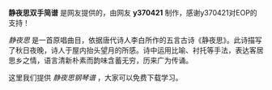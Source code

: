 

**静夜思双手简谱** 是网友提供的，由网友 **y370421** 制作，感谢y370421对EOP的支持！

_静夜思_
是一首原唱曲目，依据唐代诗人李白所作的五言古诗《静夜思》。此诗描写了秋日夜晚，诗人于屋内抬头望月的所感。诗中运用比喻、衬托等手法，表达客居思乡之情，语言清新朴素而韵味含蓄无穷，历来广为传诵。

这里我们提供 _静夜思钢琴谱_ ，大家可以免费下载学习。


